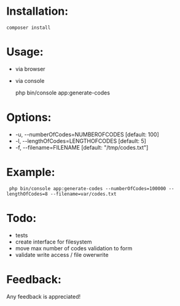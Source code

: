 Installation: 
========

    composer install
    
    
Usage: 
========
* via browser
* via console 


    php bin/console app:generate-codes 
    
 Options: 
 ========   
 * -u, --numberOfCodes=NUMBEROFCODES [default: 100]
 * -l, --lengthOfCodes=LENGTHOFCODES [default: 5]
 * -f, --filename=FILENAME           [default: "/tmp/codes.txt"]
 
 Example: 
 ========
 
 
     php bin/console app:generate-codes --numberOfCodes=100000 --lengthOfCodes=8 --filename=var/codes.txt
     
     
 Todo: 
 ========
 * tests
 * create interface for filesystem   
 * move max number of codes validation to form 
 * validate write access / file owerwrite
 
 Feedback:
 ========
 
 Any feedback is appreciated! 